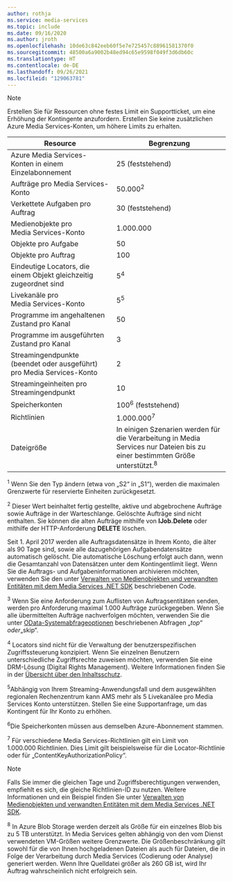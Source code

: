 ```yaml
---
author: rothja
ms.service: media-services
ms.topic: include
ms.date: 09/16/2020
ms.author: jroth
ms.openlocfilehash: 10de63c842eeb60f5e7e725457c88961581370f0
ms.sourcegitcommit: 48500a6a9002b48ed94c65e9598f049f3d6db60c
ms.translationtype: HT
ms.contentlocale: de-DE
ms.lasthandoff: 09/26/2021
ms.locfileid: "129063781"
---
```

>[!NOTE]
>Erstellen Sie für Ressourcen ohne festes Limit ein Supportticket, um eine Erhöhung der Kontingente anzufordern. Erstellen Sie keine zusätzlichen Azure Media Services-Konten, um höhere Limits zu erhalten.

| Resource | Begrenzung | 
| --- | --- | 
| Azure Media Services-Konten in einem Einzelabonnement | 25 (feststehend) | 
| Aufträge pro Media Services-Konto | 50.000<sup>2</sup> |
| Verkettete Aufgaben pro Auftrag | 30 (feststehend) |
| Medienobjekte pro Media Services-Konto | 1\.000.000|
| Objekte pro Aufgabe | 50 |
| Objekte pro Auftrag | 100 |
| Eindeutige Locators, die einem Objekt gleichzeitig zugeordnet sind | 5<sup>4</sup> |
| Livekanäle pro Media Services-Konto |5<sup>5</sup>|
| Programme im angehaltenen Zustand pro Kanal |50|
| Programme im ausgeführten Zustand pro Kanal |3|
| Streamingendpunkte (beendet oder ausgeführt) pro Media Services-Konto|2|
| Streamingeinheiten pro Streamingendpunkt |10 |
| Speicherkonten | 100<sup>6</sup> (feststehend) |
| Richtlinien | 1\.000.000<sup>7</sup> |
| Dateigröße| In einigen Szenarien werden für die Verarbeitung in Media Services nur Dateien bis zu einer bestimmten Größe unterstützt.<sup>8</sup> |

<sup>1</sup> Wenn Sie den Typ ändern (etwa von „S2“ in „S1“), werden die maximalen Grenzwerte für reservierte Einheiten zurückgesetzt.

<sup>2</sup> Dieser Wert beinhaltet fertig gestellte, aktive und abgebrochene Aufträge sowie Aufträge in der Warteschlange. Gelöschte Aufträge sind nicht enthalten. Sie können die alten Aufträge mithilfe von **IJob.Delete** oder mithilfe der HTTP-Anforderung **DELETE** löschen.

Seit 1. April 2017 werden alle Auftragsdatensätze in Ihrem Konto, die älter als 90 Tage sind, sowie alle dazugehörigen Aufgabendatensätze automatisch gelöscht. Die automatische Löschung erfolgt auch dann, wenn die Gesamtanzahl von Datensätzen unter dem Kontingentlimit liegt. Wenn Sie die Auftrags- und Aufgabeninformationen archivieren möchten, verwenden Sie den unter [Verwalten von Medienobjekten und verwandten Entitäten mit dem Media Services .NET SDK](../articles/media-services/previous/media-services-dotnet-manage-entities.md) beschriebenen Code.

<sup>3</sup> Wenn Sie eine Anforderung zum Auflisten von Auftragsentitäten senden, werden pro Anforderung maximal 1.000 Aufträge zurückgegeben. Wenn Sie alle übermittelten Aufträge nachverfolgen möchten, verwenden Sie die unter [OData-Systemabfrageoptionen](/previous-versions/dynamicscrm-2015/developers-guide/gg309461(v=crm.7)) beschriebenen Abfragen „$top“ oder „$skip“.

<sup>4</sup> Locators sind nicht für die Verwaltung der benutzerspezifischen Zugriffssteuerung konzipiert. Wenn Sie einzelnen Benutzern unterschiedliche Zugriffsrechte zuweisen möchten, verwenden Sie eine DRM-Lösung (Digital Rights Management). Weitere Informationen finden Sie in der [Übersicht über den Inhaltsschutz](../articles/media-services/latest/drm-content-protection-concept.md).

<sup>5</sup>Abhängig von Ihrem Streaming-Anwendungsfall und dem ausgewählten regionalen Rechenzentrum kann AMS mehr als 5 Livekanälee pro Media Services Konto unterstützen. Stellen Sie eine Supportanfrage, um das Kontingent für Ihr Konto zu erhöhen.

<sup>6</sup>Die Speicherkonten müssen aus demselben Azure-Abonnement stammen.

<sup>7</sup> Für verschiedene Media Services-Richtlinien gilt ein Limit von 1.000.000 Richtlinien. Dies Limit gilt beispielsweise für die Locator-Richtlinie oder für „ContentKeyAuthorizationPolicy“. 

>[!NOTE]
> Falls Sie immer die gleichen Tage und Zugriffsberechtigungen verwenden, empfiehlt es sich, die gleiche Richtlinien-ID zu nutzen. Weitere Informationen und ein Beispiel finden Sie unter [Verwalten von Medienobjekten und verwandten Entitäten mit dem Media Services .NET SDK](../articles/media-services/previous/media-services-dotnet-manage-entities.md#limit-access-policies).

<sup>8</sup> In Azure Blob Storage werden derzeit als Größe für ein einzelnes Blob bis zu 5 TB unterstützt. In Media Services gelten abhängig von den vom Dienst verwendeten VM-Größen weitere Grenzwerte. Die Größenbeschränkung gilt sowohl für die von Ihnen hochgeladenen Dateien als auch für Dateien, die in Folge der Verarbeitung durch Media Services (Codierung oder Analyse) generiert werden. Wenn Ihre Quelldatei größer als 260 GB ist, wird Ihr Auftrag wahrscheinlich nicht erfolgreich sein. 

